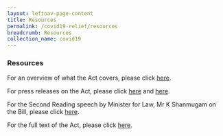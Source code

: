 ```yaml
---
layout: leftnav-page-content
title: Resources
permalink: /covid19-relief/resources
breadcrumb: Resources
collection_name: covid19
---
```

### Resources ###

For an overview of what the Act covers, please click [here](/files/Infographic-COVID-19Act-18Apr20.pdf).

For press releases on the Act, please click [here](https://www.mlaw.gov.sg/news/press-releases/temporary-relief-for-inability-to-perform-contractual-obligations-due-to-coronavirus-disease-2019-covid-19-situation) and [here](/news/press-releases/2020-04-20-COVID-19-Temporary-Measures-Act-Provisions-relating-to-Temporary-Reliefs-to-Commence-on-20-April-2020).
 
For the Second Reading speech by Minister for Law, Mr K Shanmugam on the Bill, please click [here](https://www.mlaw.gov.sg/news/parliamentary-speeches/second-reading-speech-by-minister-for-law-mr-k-shanmugam-on-the-covid-19-temporary-measures-bill).

For the full text of the Act, please click [here](https://sso.agc.gov.sg/Act/COVID19TMA2020).
